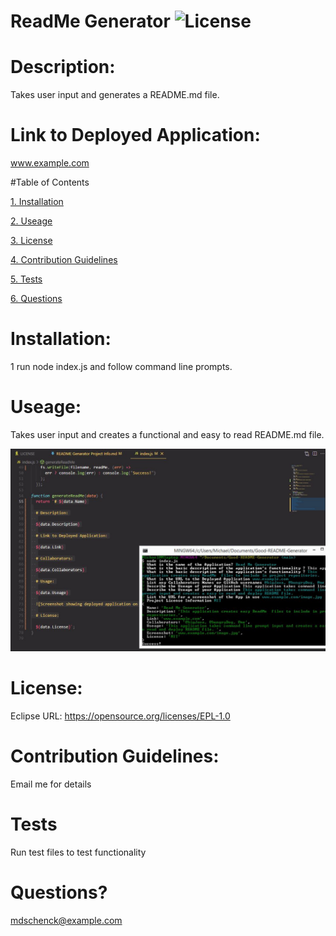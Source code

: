 # ReadMe Generator   ![License](https://img.shields.io/badge/License-EPL_1.0-red.svg)

  # Description:
  
  Takes user input and generates a README.md file.

  # Link to Deployed Application:
  
  www.example.com


  #Table of Contents
  
  [1. Installation](#installation)

  [2. Useage](#useage)

  [3. License](#license)

  [4. Contribution Guidelines](#contribution-guidelines)

  [5. Tests](#tests)

  [6. Questions](#questions)

  

  # Installation:
  
  1 run node index.js and follow command line prompts.
  
  # Useage:
  
  Takes user input and creates a functional and easy to read README.md file.
  
  ![Screenshot showing deployed application on page load](./assets/images/ReadMeGenerator_Screenshot.JPG)
  
  # License:
  
  Eclipse URL: https://opensource.org/licenses/EPL-1.0

  # Contribution Guidelines:

  Email me for details

  # Tests

  Run test files to test functionality

  # Questions?

  mdschenck@example.com

  